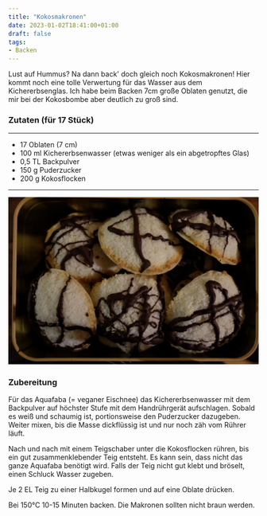 ```yaml
---
title: "Kokosmakronen"
date: 2023-01-02T18:41:00+01:00
draft: false
tags:
- Backen
---
```

Lust auf Hummus? Na dann back' doch gleich noch Kokosmakronen! Hier kommt noch eine tolle Verwertung für das Wasser aus dem Kichererbsenglas. Ich habe beim Backen 7cm große Oblaten genutzt, die mir bei der Kokosbombe aber deutlich zu groß sind.

### Zutaten (für 17 Stück)
---
* 17 Oblaten (7 cm)
* 100 ml Kichererbsenwasser (etwas weniger als ein abgetropftes Glas)
* 0,5 TL Backpulver
* 150 g Puderzucker
* 200 g Kokosflocken
---

![Kokosmakronen](./Kokosmakronen.JPG)

### Zubereitung
Für das Aquafaba (= veganer Eischnee) das Kichererbsenwasser mit dem Backpulver auf höchster Stufe mit dem Handrührgerät aufschlagen. Sobald es weiß und schaumig ist, portionsweise den Puderzucker dazugeben. Weiter mixen, bis die Masse dickflüssig ist und nur noch zäh vom Rührer läuft. 

Nach und nach mit einem Teigschaber unter die Kokosflocken rühren, bis ein gut zusammenklebender Teig entsteht. Es kann sein, dass nicht das ganze Aquafaba benötigt wird. Falls der Teig nicht gut klebt und bröselt, einen Schluck Wasser zugeben. 

Je 2 EL Teig zu einer Halbkugel formen und auf eine Oblate drücken. 

Bei 150°C 10-15 Minuten backen. Die Makronen sollten nicht braun werden. 